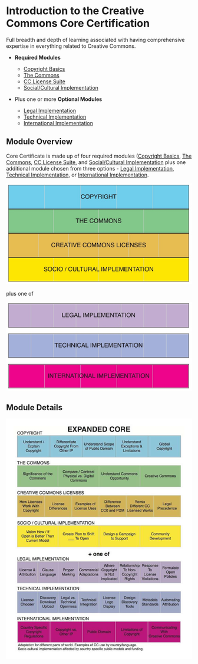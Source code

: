 # Introduction to the Creative Commons Core Certification

Full breadth and depth of learning associated with having comprehensive expertise in everything related to Creative Commons.

* **Required Modules**
  * [Copyright Basics](core/copyright.md)
  * [The Commons](core/commons.md)
  * [CC License Suite](core/licenses.md)
  * [Social/Cultural Implementation](core/social-cultural.md)
  
* Plus one or more **Optional Modules**
  * [Legal Implementation](core/legal.md)
  * [Technical Implementation](core/technical.md)
  * [International Implementation](core/international.md)



## Module Overview
Core Certificate is made up of four required modules ([Copyright Basics](core/copyright.md), [The Commons](core/commons.md), [CC License Suite](core/licenses.md), and [Social/Cultural Implementation](core/social-cultural.md) plus one additional module chosen from three options - [Legal Implementation](core/legal.md), [Technical Implementation](core/technical.md), or [International Implementation](core/international.md).

![Copyright Basics, The Commons, CC Licenses, and Social/Cultural Implementation](img/core-four.jpg "Four Required Modules")

plus one of

![Legal, Technical, or International Implementation](img/core-plus.jpg "Three Optional Modules")


## Module Details

![Expanded details of core module](img/core-expanded.jpg "Core Modules with expanded details")



